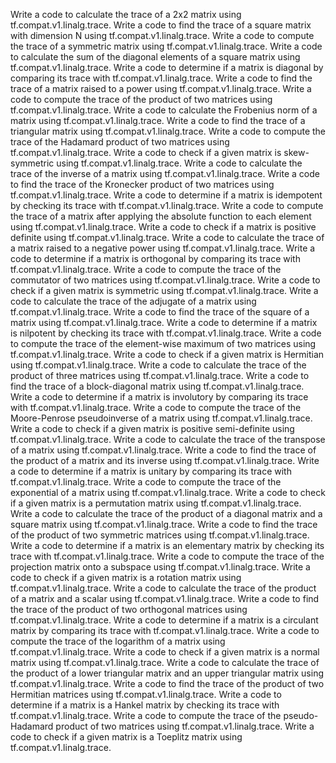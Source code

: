 Write a code to calculate the trace of a 2x2 matrix using tf.compat.v1.linalg.trace.
Write a code to find the trace of a square matrix with dimension N using tf.compat.v1.linalg.trace.
Write a code to compute the trace of a symmetric matrix using tf.compat.v1.linalg.trace.
Write a code to calculate the sum of the diagonal elements of a square matrix using tf.compat.v1.linalg.trace.
Write a code to determine if a matrix is diagonal by comparing its trace with tf.compat.v1.linalg.trace.
Write a code to find the trace of a matrix raised to a power using tf.compat.v1.linalg.trace.
Write a code to compute the trace of the product of two matrices using tf.compat.v1.linalg.trace.
Write a code to calculate the Frobenius norm of a matrix using tf.compat.v1.linalg.trace.
Write a code to find the trace of a triangular matrix using tf.compat.v1.linalg.trace.
Write a code to compute the trace of the Hadamard product of two matrices using tf.compat.v1.linalg.trace.
Write a code to check if a given matrix is skew-symmetric using tf.compat.v1.linalg.trace.
Write a code to calculate the trace of the inverse of a matrix using tf.compat.v1.linalg.trace.
Write a code to find the trace of the Kronecker product of two matrices using tf.compat.v1.linalg.trace.
Write a code to determine if a matrix is idempotent by checking its trace with tf.compat.v1.linalg.trace.
Write a code to compute the trace of a matrix after applying the absolute function to each element using tf.compat.v1.linalg.trace.
Write a code to check if a matrix is positive definite using tf.compat.v1.linalg.trace.
Write a code to calculate the trace of a matrix raised to a negative power using tf.compat.v1.linalg.trace.
Write a code to determine if a matrix is orthogonal by comparing its trace with tf.compat.v1.linalg.trace.
Write a code to compute the trace of the commutator of two matrices using tf.compat.v1.linalg.trace.
Write a code to check if a given matrix is symmetric using tf.compat.v1.linalg.trace.
Write a code to calculate the trace of the adjugate of a matrix using tf.compat.v1.linalg.trace.
Write a code to find the trace of the square of a matrix using tf.compat.v1.linalg.trace.
Write a code to determine if a matrix is nilpotent by checking its trace with tf.compat.v1.linalg.trace.
Write a code to compute the trace of the element-wise maximum of two matrices using tf.compat.v1.linalg.trace.
Write a code to check if a given matrix is Hermitian using tf.compat.v1.linalg.trace.
Write a code to calculate the trace of the product of three matrices using tf.compat.v1.linalg.trace.
Write a code to find the trace of a block-diagonal matrix using tf.compat.v1.linalg.trace.
Write a code to determine if a matrix is involutory by comparing its trace with tf.compat.v1.linalg.trace.
Write a code to compute the trace of the Moore-Penrose pseudoinverse of a matrix using tf.compat.v1.linalg.trace.
Write a code to check if a given matrix is positive semi-definite using tf.compat.v1.linalg.trace.
Write a code to calculate the trace of the transpose of a matrix using tf.compat.v1.linalg.trace.
Write a code to find the trace of the product of a matrix and its inverse using tf.compat.v1.linalg.trace.
Write a code to determine if a matrix is unitary by comparing its trace with tf.compat.v1.linalg.trace.
Write a code to compute the trace of the exponential of a matrix using tf.compat.v1.linalg.trace.
Write a code to check if a given matrix is a permutation matrix using tf.compat.v1.linalg.trace.
Write a code to calculate the trace of the product of a diagonal matrix and a square matrix using tf.compat.v1.linalg.trace.
Write a code to find the trace of the product of two symmetric matrices using tf.compat.v1.linalg.trace.
Write a code to determine if a matrix is an elementary matrix by checking its trace with tf.compat.v1.linalg.trace.
Write a code to compute the trace of the projection matrix onto a subspace using tf.compat.v1.linalg.trace.
Write a code to check if a given matrix is a rotation matrix using tf.compat.v1.linalg.trace.
Write a code to calculate the trace of the product of a matrix and a scalar using tf.compat.v1.linalg.trace.
Write a code to find the trace of the product of two orthogonal matrices using tf.compat.v1.linalg.trace.
Write a code to determine if a matrix is a circulant matrix by comparing its trace with tf.compat.v1.linalg.trace.
Write a code to compute the trace of the logarithm of a matrix using tf.compat.v1.linalg.trace.
Write a code to check if a given matrix is a normal matrix using tf.compat.v1.linalg.trace.
Write a code to calculate the trace of the product of a lower triangular matrix and an upper triangular matrix using tf.compat.v1.linalg.trace.
Write a code to find the trace of the product of two Hermitian matrices using tf.compat.v1.linalg.trace.
Write a code to determine if a matrix is a Hankel matrix by checking its trace with tf.compat.v1.linalg.trace.
Write a code to compute the trace of the pseudo-Hadamard product of two matrices using tf.compat.v1.linalg.trace.
Write a code to check if a given matrix is a Toeplitz matrix using tf.compat.v1.linalg.trace.